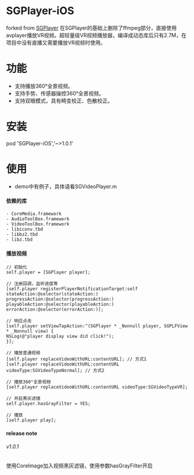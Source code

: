 # SGPlayer-iOS
forked from [SGPlayer](https://github.com/libobjc/SGPlayer)
在SGPlayer的基础上删除了ffmpeg部分，直接使用avplayer播放VR视频。超轻量级VR视频播放器，编译成动态库后只有2.7M，在项目中没有直播又需要播放VR视频时使用。

# 功能

* 支持播放360°全景视频。
* 支持手势、传感器操控360°全景视频。
* 支持双眼模式，具有畸变校正、色散校正。


# 安装

pod 'SGPlayer-iOS','~>1.0.1'

# 使用

* demo中有例子，具体请看SGVideoPlayer.m

#### 依赖的库

```
- CoreMedia.framework
- AudioToolBox.framework
- VideoToolBox.framework
- libiconv.tbd
- libbz2.tbd
- libz.tbd
```
#### 播放视频

```
// 初始化
self.player = [SGPlayer player];

// 注册回调，监听进度等
[self.player registerPlayerNotificationTarget:self stateAction:@selector(stateAction:) progressAction:@selector(progressAction:) playableAction:@selector(playableAction:) errorAction:@selector(errorAction:)];

// 响应点击
[self.player setViewTapAction:^(SGPlayer * _Nonnull player, SGPLFView * _Nonnull view) {
NSLog(@"player display view did click!");
}];

// 播放普通视频
[self.player replaceVideoWithURL:contentURL]; // 方式1
[self.player replaceVideoWithURL:contentURL videoType:SGVideoTypeNormal]; // 方式2

// 播放360°全景视频
[self.player replaceVideoWithURL:contentURL videoType:SGVideoTypeVR];

// 开启黑灰滤镜
self.player.hasGrayFilter = YES;

// 播放
[self.player play];
```

#### release note

###### v1.0.1 

使用CoreImage加入视频黑灰滤镜，使用参数hasGrayFilter开启

